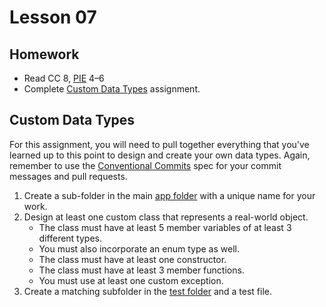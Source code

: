# Lesson 07

## Homework

* Read CC 8, [PIE][pie-book] 4–6
* Complete [Custom Data Types](#custom-data-types) assignment.

## Custom Data Types

For this assignment, you will need to pull together everything that you've learned up to this point to design and create your own data types. Again, remember to use the [Conventional Commits][conventional-commits] spec for your commit messages and pull requests.

1. Create a sub-folder in the main [app folder][lesson7-folder] with a unique name for your work.
2. Design at least one custom class that represents a real-world object.
    * The class must have at least 5 member variables of at least 3 different types.
    * You must also incorporate an enum type as well.
    * The class must have at least one constructor.
    * The class must have at least 3 member functions.
    * You must use at least one custom exception.
3. Create a matching subfolder in the [test folder][test-folder] and a test file.

[pie-book]: https://github.com/shshankar1/ebooks/blob/master/Programming%20Interviews%20Exposed.PDF
[lesson7-folder]: ./objects/objects_app/src/main/java/com/codedifferently/lesson7/
[test-folder]: ./objects/objects_app/src/test/java/com/codedifferently/lesson7/
[conventional-commits]: https://www.conventionalcommits.org/en/v3.0.0/

